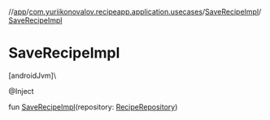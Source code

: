//[app](../../../index.md)/[com.yuriikonovalov.recipeapp.application.usecases](../index.md)/[SaveRecipeImpl](index.md)/[SaveRecipeImpl](-save-recipe-impl.md)

# SaveRecipeImpl

[androidJvm]\

@Inject

fun [SaveRecipeImpl](-save-recipe-impl.md)(repository: [RecipeRepository](../../com.yuriikonovalov.recipeapp.application/-recipe-repository/index.md))
